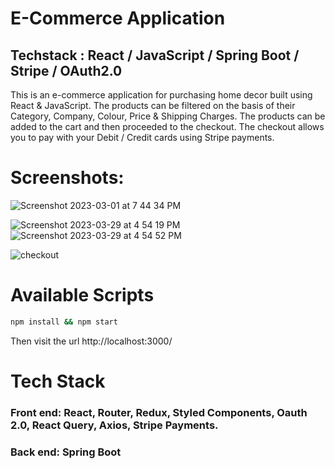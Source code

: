  
#  E-Commerce Application  
## Techstack : React / JavaScript / Spring Boot / Stripe / OAuth2.0



  
 This is an e-commerce application for purchasing home decor built using React & JavaScript. 
 The products can be filtered on the basis of their Category, Company, Colour, Price & Shipping Charges. 
 The products can be added to the cart and then proceeded to the checkout. The checkout allows you to pay with your Debit / Credit cards using Stripe payments.
 

 
# Screenshots: 

![Screenshot 2023-03-01 at 7 44 34 PM](https://user-images.githubusercontent.com/2153396/227244001-abd106d4-ef01-4136-8f1b-ffe6c5424d00.png)

![Screenshot 2023-03-29 at 4 54 19 PM](https://user-images.githubusercontent.com/2153396/228579573-c203051a-fc29-4489-b157-2de0981a9a4d.png)
![Screenshot 2023-03-29 at 4 54 52 PM](https://user-images.githubusercontent.com/2153396/228579984-82d8a32b-f15a-466b-91a3-adeae0fba8f8.png)


![checkout](https://user-images.githubusercontent.com/2153396/235770598-23e14241-876e-4f0d-a832-df0431b36512.png)

   

# Available Scripts

```sh
npm install && npm start
```

Then visit the url http://localhost:3000/



# Tech Stack
### Front end: React, Router, Redux, Styled Components, Oauth 2.0, React Query, Axios, Stripe Payments. 
### Back end: Spring Boot

 


 
